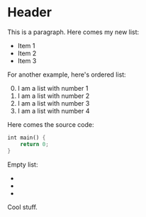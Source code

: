 # Header

This is a paragraph.
Here comes my new list:

- Item 1
- Item 2
- Item 3

For another example, here's ordered list:

0. I am a list with number 1
1. I am a list with number 2
4. I am a list with number 3
3. I am a list with number 4

Here comes the source code:

```rust
int main() {
    return 0;
}
```

Empty list:

-
-
-

Cool stuff.
